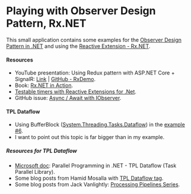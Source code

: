 # Playing with Observer Design Pattern, Rx.NET

This small application contains some examples for the [Observer Design Pattern in .NET](https://docs.microsoft.com/en-us/dotnet/standard/events/observer-design-pattern) and using the [Reactive Extension - Rx.NET](https://github.com/dotnet/reactive).

#### Resources

- YouTube presentation: Using Redux pattern with ASP.NET Core + SignalR: [Link](https://www.youtube.com/watch?v=jE65d8b3w_M) | [GitHub - RxDemo](https://github.com/brendan-ssw/rxdemo).
- Book: [Rx.NET in Action](https://www.manning.com/books/rx-dot-net-in-action).
- [Testable timers with Reactive Extensions for .Net](https://mallibone.com/post/testable-timers-with-reactive-extensions).
- GitHub issue: [Async / Await with IObserver](https://github.com/dotnet/reactive/issues/459).

#### TPL Dataflow
- Using BufferBlock ([System.Threading.Tasks.Dataflow](https://docs.microsoft.com/en-us/dotnet/api/system.threading.tasks.dataflow?view=netcore-2.2)) in the [example #6](https://github.com/19balazs86/PlayingWithObserver/blob/master/PlayingWithRxDotNet/Example_6.cs).
- I want to point out this topic is far bigger than in my example.

##### Resources for TPL Dataflow
- [Microsoft doc](https://docs.microsoft.com/en-us/dotnet/standard/parallel-programming/dataflow-task-parallel-library): Parallel Programming in .NET - TPL Dataflow (Task Parallel Library).
- Some blog posts from Hamid Mosalla with [TPL Dataflow tag](http://hamidmosalla.com/tag/tpl-dataflow).
- Some blog posts from Jack Vanlightly: [Processing Pipelines Series](https://jack-vanlightly.com/blog/2018/4/17/processing-pipelines-series-introduction).